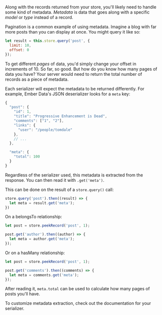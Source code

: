Along with the records returned from your store, you'll likely need to handle some kind of metadata. *Metadata* is data that goes along with a specific *model* or *type* instead of a record.

Pagination is a common example of using metadata. Imagine a blog with far more posts than you can display at once. You might query it like so:

```javascript
let result = this.store.query('post', {
  limit: 10,
  offset: 0
});
```

To get different *pages* of data, you'd simply change your offset in increments of 10. So far, so good. But how do you know how many pages of data you have? Your server would need to return the total number of records as a piece of metadata.

Each serializer will expect the metadata to be returned differently. For example, Ember Data's JSON deserializer looks for a `meta` key:

```javascript
{
  "post": {
    "id": 1,
    "title": "Progressive Enhancement is Dead",
    "comments": ["1", "2"],
    "links": {
      "user": "/people/tomdale"
    },
    // ...
  },

  "meta": {
    "total": 100
  }
}
```

Regardless of the serializer used, this metadata is extracted from the response. You can then read it with `.get('meta')`.

This can be done on the result of a `store.query()` call:

```javascript
store.query('post').then((result) => {
  let meta = result.get('meta');
})
```

On a belongsTo relationship:

```javascript
let post = store.peekRecord('post', 1);

post.get('author').then((author) => {
  let meta = author.get('meta');
});
```

Or on a hasMany relationship:

```javascript
let post = store.peekRecord('post', 1);

post.get('comments').then((comments) => {
  let meta = comments.get('meta');
});
```

After reading it, `meta.total` can be used to calculate how many pages of posts you'll have.

To customize metadata extraction, check out the documentation for your serializer.
